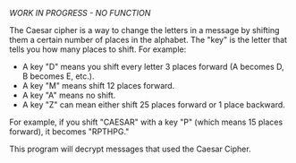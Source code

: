 *WORK IN PROGRESS - NO FUNCTION*

The Caesar cipher is a way to change the letters in a message by shifting them a certain number of places in the alphabet. The "key" is the letter that tells you how many places to shift. For example:

- A key "D" means you shift every letter 3 places forward (A becomes D, B becomes E, etc.).
- A key "M" means shift 12 places forward.
- A key "A" means no shift.
- A key "Z" can mean either shift 25 places forward or 1 place backward.

For example, if you shift "CAESAR" with a key "P" (which means 15 places forward), it becomes "RPTHPG."

This program will decrypt messages that used the Caesar Cipher.
